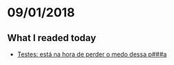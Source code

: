 # 09/01/2018

## What I readed today

* [Testes: está na hora de perder o medo dessa p###a](https://medium.com/@vedovelli/testes-est%C3%A1-na-hora-de-perder-o-medo-dessa-p-c0b2eea0e5c0)